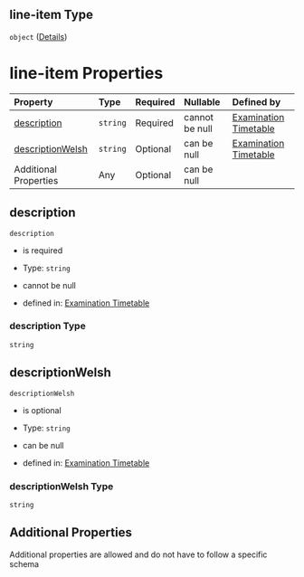 ## line-item Type

`object` ([Details](nsip-exam-timetable-defs-line-item.md))

# line-item Properties

| Property                              | Type     | Required | Nullable       | Defined by                                                                                                                                                                |
| :------------------------------------ | :------- | :------- | :------------- | :------------------------------------------------------------------------------------------------------------------------------------------------------------------------ |
| [description](#description)           | `string` | Required | cannot be null | [Examination Timetable](nsip-exam-timetable-defs-line-item-properties-description.md "nsip-exam-timetable.schema.json#/$defs/line-item/properties/description")           |
| [descriptionWelsh](#descriptionwelsh) | `string` | Optional | can be null    | [Examination Timetable](nsip-exam-timetable-defs-line-item-properties-descriptionwelsh.md "nsip-exam-timetable.schema.json#/$defs/line-item/properties/descriptionWelsh") |
| Additional Properties                 | Any      | Optional | can be null    |                                                                                                                                                                           |

## description



`description`

* is required

* Type: `string`

* cannot be null

* defined in: [Examination Timetable](nsip-exam-timetable-defs-line-item-properties-description.md "nsip-exam-timetable.schema.json#/$defs/line-item/properties/description")

### description Type

`string`

## descriptionWelsh



`descriptionWelsh`

* is optional

* Type: `string`

* can be null

* defined in: [Examination Timetable](nsip-exam-timetable-defs-line-item-properties-descriptionwelsh.md "nsip-exam-timetable.schema.json#/$defs/line-item/properties/descriptionWelsh")

### descriptionWelsh Type

`string`

## Additional Properties

Additional properties are allowed and do not have to follow a specific schema
